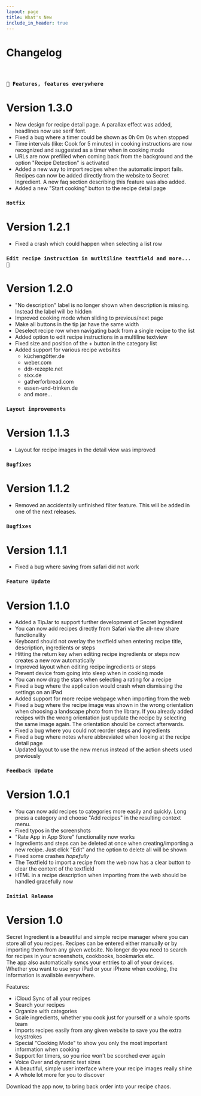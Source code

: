 ```yaml
---
layout: page
title: What's New
include_in_header: true
---
```


# Changelog
<br>

### `🙌 Features, features everywhere`
# **Version 1.3.0**
* New design for recipe detail page. A parallax effect was added, headlines now use serif font.
* Fixed a bug where a timer could be shown as 0h 0m 0s when stopped
* Time intervals (like: Cook for 5 minutes) in cooking instructions are now recognized and suggested as a timer when in cooking mode
* URLs are now prefilled when coming back from the background and the option "Recipe Detection" is activated
* Added a new way to import recipes when the automatic import fails. Recipes can now be added directly from the website to Secret Ingredient. A new faq section describing this feature was also added.
* Added a new "Start cooking" button to the recipe detail page 


### `Hotfix`
# **Version 1.2.1**
* Fixed a crash which could happen when selecting a list row


### `Edit recipe instruction in mutltiline textfield and more... 🎉`
# **Version 1.2.0**
* "No description" label is no longer shown when description is missing. Instead the label will be hidden
* Improved cooking mode when sliding to previous/next page
* Make all buttons in the tip jar have the same width
* Deselect recipe row when navigating back from a single recipe to the list
* Added option to edit recipe instructions in a multiline textview
* Fixed size and position of the + button in the category list
* Added support for various recipe websites
    * küchengötter.de
    * weber.com
    * ddr-rezepte.net
    * sixx.de
    * gatherforbread.com
    * essen-und-trinken.de
    * and more...
    
### `Layout improvements`
# **Version 1.1.3**
* Layout for recipe images in the detail view was improved 

### `Bugfixes`
# **Version 1.1.2**
* Removed an accidentally unfinished filter feature. This will be added in one of the next releases.

### `Bugfixes`
# **Version 1.1.1**
* Fixed a bug where saving from safari did not work

### `Feature Update`
# **Version 1.1.0**
* Added a TipJar to support further development of Secret Ingredient
* You can now add recipes directly from Safari via the all-new share functionality
* Keyboard should not overlay the textfield when entering recipe title, description, ingredients or steps
* Hitting the return key when editing recipe ingredients or steps now creates a new row automatically
* Improved layout when editing recipe ingredients or steps
* Prevent device from going into sleep when in cooking mode
* You can now drag the stars when selecting a rating for a recipe
* Fixed a bug where the application would crash when dismissing the settings on an iPad 
* Added support for more recipe webpage when importing from the web
* Fixed a bug where the recipe image was shown in the wrong orientation when choosing a landscape photo from the library. If you already added recipes with the wrong orientation just update the recipe by selecting the same image again. The orientation should be correct afterwards.
* Fixed a bug where you could not reorder steps and ingredients
* Fixed a bug where notes where abbreviated when looking at the recipe detail page
* Updated layout to use the new menus instead of the action sheets used previously

### `Feedback Update`
# **Version 1.0.1**
* You can now add recipes to categories more easily and quickly. Long press a category and choose "Add recipes" in the resulting context menu.
* Fixed typos in the screenshots
* "Rate App in App Store" functionality now works
* Ingredients and steps can be deleted at once when creating/importing a new recipe. Just click "Edit" and the option to delete all will be shown
* Fixed some crashes *hopefully*
* The Textfield to import a recipe from the web now has a clear button to clear the content of the textfield
* HTML in a recipe description when importing from the web should be handled gracefully now


### `Initial Release`
# **Version 1.0**
Secret Ingredient is a beautiful and simple recipe manager where you can store all of you recipes.
Recipes can be entered either manually or by importing them from any given website.
No longer do you need to search for recipes in your screenshots, cookbooks, bookmarks etc.   
The app also automatically syncs your entries to all of your devices. Whether you want to use your iPad or your iPhone when cooking, the information is available everywhere. 

Features:
* iCloud Sync of all your recipes
* Search your recipes
* Organize with categories
* Scale ingredients, whether you cook just for yourself or a whole sports team
* Imports recipes easily from any given website to save you the extra keystrokes
* Special "Cooking Mode" to show you only the most important information when cooking
* Support for timers, so you rice won't be scorched ever again
* Voice Over and dynamic text sizes
* A beautiful, simple user interface where your recipe images really shine
* A whole lot more for you to discover

Download the app now, to bring back order into your recipe chaos.

<br>
